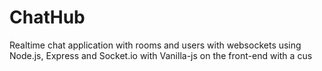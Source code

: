 # ChatHub
Realtime chat application with rooms and users with websockets using Node.js, Express and Socket.io with Vanilla-js on the front-end with a cus
